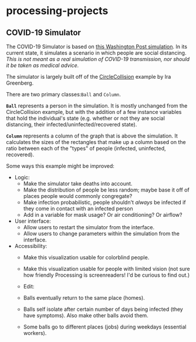 # processing-projects
## COVID-19 Simulator
The COVID-19 Simulator is based on [this Washington Post simulation](https://www.washingtonpost.com/graphics/2020/world/corona-simulator/). In its current state, it simulates a scenario in which people are social distancing. *This is not meant as a real simulation of COVID-19 transmission, nor should it be taken as medical advice.*

The simulator is largely built off of the [CircleCollision](https://processing.org/examples/circlecollision.html) example by Ira Greenberg.

There are two primary classes:`Ball` and `Column`.

**`Ball`** represents a person in the simulation. It is mostly unchanged from the CircleCollision example, but with the addition of a few instance variables that hold the individual's state (e.g. whether or not they are social distancing, their infected/uninfected/recovered state). 

**`Column`** represents a column of the graph that is above the simulation. It calculates the sizes of the rectangles that make up a column based on the ratio between each of the "types" of people (infected, uninfected, recovered). 

Some ways this example might be improved:
* Logic:
  * Make the simulator take deaths into account.
  * Make the distribution of people be less random; maybe base it off of places people would commonly congregate?
  * Make infection probabilistic, people shouldn't _always_ be infected if they come in contact with an infected person
  * Add in a variable for mask usage? Or air conditioning? Or airflow?
* User interface:
  * Allow users to restart the simulator from the interface.
  * Allow users to change parameters within the simulation from the interface.
* Accessibility:
  * Make this visualization usable for colorblind people.
  * Make this visualization usable for people with limited vision (not sure how friendly Processing is screenreaders! I'd be curious to find out.)
  
  * Edit:
   * Balls eventually return to the same place (homes).
   * Balls self isolate after certain number of days being infected (they have symptoms). Also make other balls avoid them.
   * Some balls go to different places (jobs) during weekdays (essential workers). 
